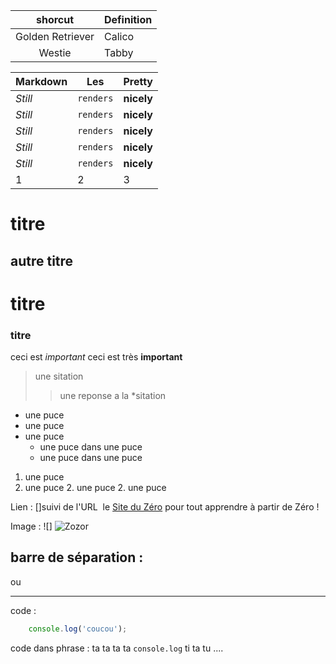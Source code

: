 |       shorcut       | Definition   |
| :--------------: | ------ |
| Golden Retriever | Calico |
|      Westie      | Tabby  |


Markdown | Les | Pretty
--- | --- | ---
*Still* | `renders` | **nicely**
*Still* | `renders` | **nicely**
*Still* | `renders` | **nicely**
*Still* | `renders` | **nicely**
*Still* | `renders` | **nicely**
1 | 2 | 3

titre
=====
autre titre
------------
# titre
### titre

ceci est *important*
ceci est très **important**


> une sitation
>> une reponse a la *sitation

* une puce
* une puce
* une puce
    * une puce dans une puce
    * une puce dans une puce
    
1. une puce
2. une puce
    2. une puce
    2. une puce
    

Lien : []suivi de l'URL
 le [Site du Zéro](http://www.siteduzero.com) pour tout apprendre à partir de Zéro !

Image : ![]
![Zozor](http://uploads.siteduzero.com/files/420001_421000/420263.png)

barre de séparation :
----------------------------------
ou
**********************************

code :
````javascript
    console.log('coucou');
````

code dans phrase :
ta ta ta ta `console.log` ti ta tu ....